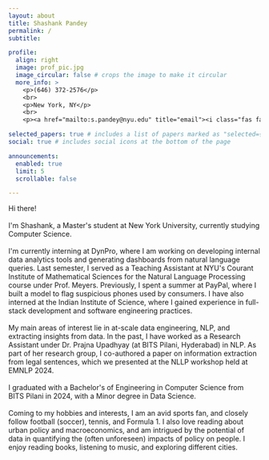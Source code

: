 ```yaml
---
layout: about
title: Shashank Pandey
permalink: /
subtitle:

profile:
  align: right
  image: prof_pic.jpg
  image_circular: false # crops the image to make it circular
  more_info: >
    <p>(646) 372-2576</p>
    <br>
    <p>New York, NY</p>
    <br>
    <p><a href="mailto:s.pandey@nyu.edu" title="email"><i class="fas fa-envelope"></i> Email Me</a></p>

selected_papers: true # includes a list of papers marked as "selected={true}"
social: true # includes social icons at the bottom of the page

announcements:
  enabled: true
  limit: 5
  scrollable: false

---
```


Hi there! 
<br>
<br>
I'm Shashank, a Master's student at New York University, currently studying Computer Science. 
<br>
<br>
I'm currently interning at DynPro, where I am working on developing internal data analytics tools and generating dashboards from natural language queries. Last semester, I served as a Teaching Assistant at NYU's Courant Institute of Mathematical Sciences for the Natural Language Processing course under Prof. Meyers. Previously, I spent a summer at PayPal, where I built a model to flag suspicious phones used by consumers. I have also interned at the Indian Institute of Science, where I gained experience in full-stack development and software engineering practices.
<br>
<br>
My main areas of interest lie in at-scale data engineering, NLP, and extracting insights from data. In the past, I have worked as a Research Assistant under Dr. Prajna Upadhyay (at BITS Pilani, Hyderabad) in NLP.  As part of her research group, I co-authored a paper on information extraction from legal sentences, which we presented at the NLLP workshop held at EMNLP 2024.
<br>
<br>
I graduated with a Bachelor's of Engineering in Computer Science from BITS Pilani in 2024, with a Minor degree in Data Science. 
<br>
<br>
Coming to my hobbies and interests, I am an avid sports fan, and closely follow football (soccer), tennis, and Formula 1. I also love reading about urban policy and macroeconomics, and am intrigued by the potential of data in quantifying the (often unforeseen) impacts of policy on people. I enjoy reading books, listening to music, and exploring different cities.